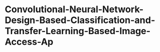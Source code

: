 # Convolutional-Neural-Network-Design-Based-Classification-and-Transfer-Learning-Based-Image-Access-Ap
